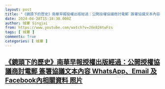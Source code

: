 ```yaml
---
layout: post
title: "《鏡頭下的歷史》南華早報授權出版經過：公開授權協議商討電郵 簽署協議文本內容 WhatsApp、Email 及Facebook內相關資料 照片"
date: 2024-04-28T15:18:30.000Z
author: 城寨 Singjai
from: https://www.youtube.com/watch?v=JXe824twFzs
tags: [ 城寨 ]
comments: True
categories: [ 城寨 ]
---
```

<!--1714317510000-->
[《鏡頭下的歷史》南華早報授權出版經過：公開授權協議商討電郵 簽署協議文本內容 WhatsApp、Email 及Facebook內相關資料 照片](https://www.youtube.com/watch?v=JXe824twFzs)
------

<div>

</div>
